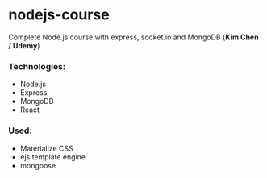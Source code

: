 # nodejs-course

Complete Node.js course with express, socket.io and MongoDB (**Kim Chen / Udemy**)

### Technologies:
- Node.js
- Express
- MongoDB
- React

### Used:
- Materialize CSS
- ejs template engine
- mongoose
